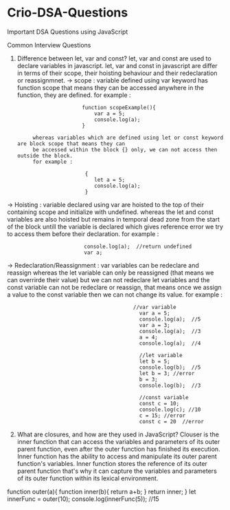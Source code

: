 # Crio-DSA-Questions
Important DSA Questions using JavaScript

Common Interview Questions

1. Difference between let, var and const?
 let, var and const are used to declare variables in javascript. let, var and const in javascript are differ
 in terms of their scope, their hoisting behaviour and their redeclaration or reassignmnet.
  -> scope : variable defined using var keyword has function scope that means they can be accessed anywhere in 
            the function, they are defined.
            for example :
   
                            function scopeExample(){
                                var a = 5;
                                console.log(a);
                            }
   
            whereas variables which are defined using let or const keyword are block scope that means they can
            be accessed within the block {} only, we can not access then outside the block.
            for example :
   
                             {
                                let a = 5;
                                console.log(a);
                             }
   

 -> Hoisting : variable declared using var are hoisted to the top of their containing scope and initialize with
              undefined.
              whereas the let and const variables are also hoisted but remains in temporal dead zone from the start of the block untill the variable is declared which gives reference error we try to access 
              them before their declaration.
              for example : 
              
                             console.log(a);  //return undefined
                             var a;

                             
 -> Redeclaration/Reassignment : var variables can be redeclare and reassign whereas the let variable can only 
                                 be reassigned (that means we can overrirde their value) but we can not redeclare
                                 let variables and the const variable can not be redeclare or reassign, that means once we assign a value to the const variable then we can not change its value.
                                 for example : 


                                             //var variable
                                               var a = 5;
                                               console.log(a);  //5
                                               var a = 3;
                                               console.log(a);  //3
                                               a = 4;
                                               console.log(a);  //4

                                               //let variable
                                               let b = 5;
                                               console.log(b);  //5
                                               let b = 3; //error
                                               b = 3;
                                               console.log(b);  //3

                                               //const variable
                                               const c = 10;
                                               console.log(c); //10
                                               c = 15; //error
                                               const c = 20  //error


2. What are closures, and how are they used in JavaScript?
   Clouser is the inner function that can access the variables and parameters of its outer parent function,
   even after the outer function has finished its execution. Inner function has the ability to access and manipulate its outer parent function's variables.
   Inner function stores the reference of its outer parent function that's why it can capture the variables and parameters of its outer function within its lexical environment.

  
  function outer(a){
    function inner(b){
        return a+b;
    }
    return inner;
}
let innerFunc = outer(10);
console.log(innerFunc(5));   //15

